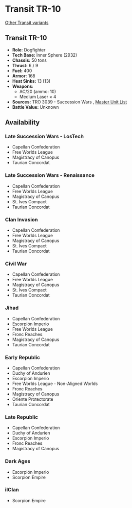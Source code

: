 # Transit TR-10 

[Other Transit variants](../transit.md) 

## Transit TR-10 

- **Role:** Dogfighter 
- **Tech Base:** Inner Sphere (2932) 
- **Chassis:** 50 tons 
- **Thrust:** 6 / 9 
- **Fuel:** 400 
- **Armor:** 168 
- **Heat Sinks:** 13 (13) 
- **Weapons:** 
  - AC/20 (ammo: 10) 
  - Medium Laser × 4 
- **Sources:** TRO 3039 - Succession Wars , [Master Unit List](http://masterunitlist.info/Unit/Details/3288) 
- **Battle Value:** Unknown 

## Availability 

### Late Succession Wars - LosTech 

- Capellan Confederation 
- Free Worlds League 
- Magistracy of Canopus 
- Taurian Concordat 

### Late Succession Wars - Renaissance 

- Capellan Confederation 
- Free Worlds League 
- Magistracy of Canopus 
- St. Ives Compact 
- Taurian Concordat 

### Clan Invasion 

- Capellan Confederation 
- Free Worlds League 
- Magistracy of Canopus 
- St. Ives Compact 
- Taurian Concordat 

### Civil War 

- Capellan Confederation 
- Free Worlds League 
- Magistracy of Canopus 
- St. Ives Compact 
- Taurian Concordat 

### Jihad 

- Capellan Confederation 
- Escorpión Imperio 
- Free Worlds League 
- Fronc Reaches 
- Magistracy of Canopus 
- Taurian Concordat 

### Early Republic 

- Capellan Confederation 
- Duchy of Andurien 
- Escorpión Imperio 
- Free Worlds League - Non-Aligned Worlds 
- Fronc Reaches 
- Magistracy of Canopus 
- Oriente Protectorate 
- Taurian Concordat 

### Late Republic 

- Capellan Confederation 
- Duchy of Andurien 
- Escorpión Imperio 
- Fronc Reaches 
- Magistracy of Canopus 

### Dark Ages 

- Escorpión Imperio 
- Scorpion Empire 

### ilClan 

- Scorpion Empire 

